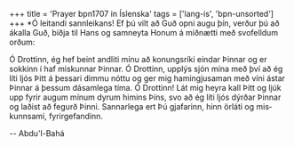 +++
title = 'Prayer bpn1707 in Íslenska'
tags = ['lang-is', 'bpn-unsorted']
+++
*Ó leitandi sannleikans! Ef þú vilt að Guð opni augu þín, verður þú að ákalla Guð, biðja til Hans og sam­neyta Honum á miðnætti með svofelldum orðum:

Ó Drottinn, ég hef beint andliti mínu að konungsríki eindar Þinnar og er sokkinn í haf miskunnar Þinnar. Ó Drottinn, upplýs sjón mína með því að ég líti ljós Þitt á þessari dimmu nóttu og ger mig hamingjusaman með víni ástar Þinnar á þessum dásamlega tíma. Ó Drottinn! Lát mig heyra kall Þitt og ljúk upp fyrir augum mínum dyrum himins Þíns, svo að ég líti ljós dýrðar Þinnar og laðist að fegurð Þinni.
Sannarlega ert Þú gjafarinn, hinn örláti og mis­kunnsami, fyrirgefandinn.

-- Abdu'l-Bahá
